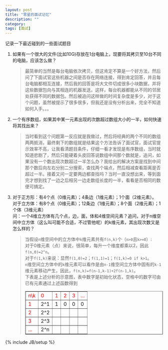 ```yaml
---
layout: post
title: "零星的面试记忆"
description: ""
category:
tags: [面试]
---
```


记录一下最近碰到的一些面试题目

1.  如果有一个很大的文件(比如10G)存放在1台电脑上，现要将其拷贝至10台不同的电脑，应该怎么做？

    >最简单的当然是每台电脑依次拷贝，但这肯定不算是一个好方法，然后问了下面试官这些机器之间是否存在网络连接，得到肯定回答，并且每台电脑都相互连接，然后我的回答是将大文件切成很多小块数据，并将这些数据包向与其相连的机器发送，这样，每台机器都能从不同的邻居处获得不同的数据包。然后被追问这样做的时间复杂度是多少，对于这个问题，虽然被提示了很多很多，但我还是没有分析出来，完全不知道如何入手。。。

2.  一个有序数组，如果其中某一元素出现的次数超过数组大小的一半，如何快速将其找出来？

    >当时看到这个问题第一反应就是我做过，然后将经典的两个不同的数组两两抵消，最终剩下的数组就是结果这个方法告诉了面试官，面试官提示效率不高，让我看清题目条件，仔细一看才发现是有序数组，当时就知道悲剧了，然后只能硬着头皮回答说数组中间那个数就是，追问，如果没有一个数出现次数超过一半怎么办？我给出的解决方案是找到中间那个数后向左右分别二分搜索，查找两个端点，然后相减查看距离是否超过一半。接着又问一定要两边都查找吗？当时一直没想出来，等到面完才想到找了一边之后相另一边走数组长度的一半，看看是否相同的数便可搞定。

3.  对于正方形：有4个点（0维元素）；4条边（1维元素）；1个面（2维元素）。  
    对于立方体：有8个点（0维元素）；12条边（1维元素）；8个面（2维元素）；1个体（3维元素）  
    问：一个4维立方体有几个点，边，面，体和4维空间元素？追问，对于n维空间中立方体（这么叫可能不合适，不过管他呢）的k维元素，其出现次数又是怎么样的？

    >当假设`n`维空间中的立方体中`k`维元素共有`f(n,k)`个（`n>0`且`k>=0`）:  
    >对于0维元素（点）来说，很简单，每升一个维度都乘以2，因此`f(n,0)=2^n`。  
    >对于`f(1,k)`来说：显然`f(1,0)=2`；`f(1,1)=1`；`f(1,k)=0 if k>1`。  
    >`n`维空间立方体中的`k`维元素可以看作是由`n-1`维空间立方体中固有的`k-1`维元素移动产生，因此，`f(n,k)=f(n-1,k-1)+2f(n-1,k)`。  
    >下表是上述分析的示意图，表中数字是初始化状态，空格中的数字可由已有元素通过上述函数得到
    ><table width = "100%" border="1"><tr><td><font color="red">n\k</font></td><td><font color="red">0</font></td><td><font color="red">1</font></td><td><font color="red">2</font></td><td><font color="red">3</font></td><td><font color="red">...</font></td></tr><tr><td><font color="red">1</font></td><td>2^1</td><td>1</td><td>0</td><td>0</td><td>0</td></tr><tr><td><font color="red">2</font></td><td>2^2</td><td></td><td></td><td></td><td></td></tr><tr><td><font color="red">3</font></td><td>2^3</td><td></td><td></td><td></td><td></td></tr><tr><td><font color="red">...</font></td><td>2^n</td><td></td><td></td><td></td><td></td></tr></table>


{% include JB/setup %}
